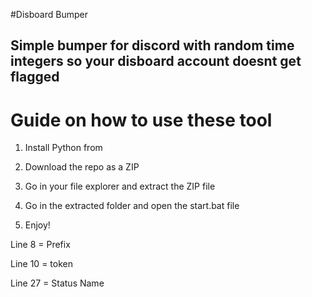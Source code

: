 #Disboard Bumper  
 
## Simple bumper for discord with random time integers so your disboard account doesnt get flagged  
  
# Guide on how to use these tool     
  
1. Install Python from   
    
2. Download the repo as a ZIP    
    
3. Go in your file explorer and extract the ZIP file  
  
4. Go in the extracted folder and open the start.bat file
 
5. Enjoy!   
    
Line 8 = Prefix   
  
Line 10 = token   
  
Line 27 = Status Name    